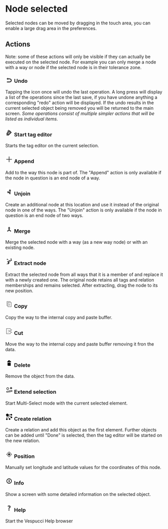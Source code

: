# Node selected

Selected nodes can be moved by dragging in the touch area, you can enable a large drag area in the preferences.

## Actions  

Note: some of these actions will only be visible if they can actually be executed on the selected node. For example you can only merge a node with a way or node if the selected node is in their tolerance zone.

### ![](../images/undolist_undo.png) Undo

Tapping the icon once will undo the last operation. A long press will display a list of the operations since the last save, if you have undone anything a corresponding "redo" action will be displayed. If the undo results in the current selected object being removed you will be returned to the main screen. *Some operations consist of multiple simpler actions that will be listed as individual items.*

### ![](../images/tag_menu_tags.png) Start tag editor

Starts the tag editor on the current selection.

### ![](../images/tag_menu_append.png) Append 

Add to the way this node is part of. The "Append" action is only available if the node in question is an end node of a way.

### ![](../images/tag_menu_split.png) Unjoin 

Create an additional node at this location and use it instead of the original node in one of the ways. The "Unjoin" action is only available if the node in question is an end node of two ways.

### ![](../images/tag_menu_merge.png) Merge 

Merge the selected node with a way (as a new way node) or with an existing node. 

### ![](../images/extract_node.png) Extract node

Extract the selected node from all ways that it is a member of and replace it with a newly created one. The original node retains all tags and relation memberships and remains selected. After extracting, drag the node to its new position.  

### ![](../images/ic_menu_copy_holo_light.png) Copy

Copy the way to the internal copy and paste buffer.

### ![](../images/ic_menu_cut_holo_light.png) Cut

Move the way to the internal copy and paste buffer removing it fron the data.

### ![](../images/tag_menu_delete.png) Delete

Remove the object from the data.

### ![](../images/extend_selection.png) Extend selection

Start Multi-Select mode with the current selected element.

### ![](../images/relation.png) Create relation

Create a relation and add this object as the first element. Further objects can be added until "Done" is selected, then the tag editor will be started on the new relation. 

### ![](../images/menu_gps.png) Position

Manually set longitude and latitude values for the coordinates of this node.

### ![](../images/tag_menu_mapfeatures.png) Info

Show a screen with some detailed information on the selected object.

### ![](../images/menu_help.png) Help

Start the Vespucci Help browser